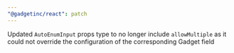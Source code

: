 ```yaml
---
"@gadgetinc/react": patch
---
```


Updated `AutoEnumInput` props type to no longer include `allowMultiple` as it could not override the configuration of the corresponding Gadget field

